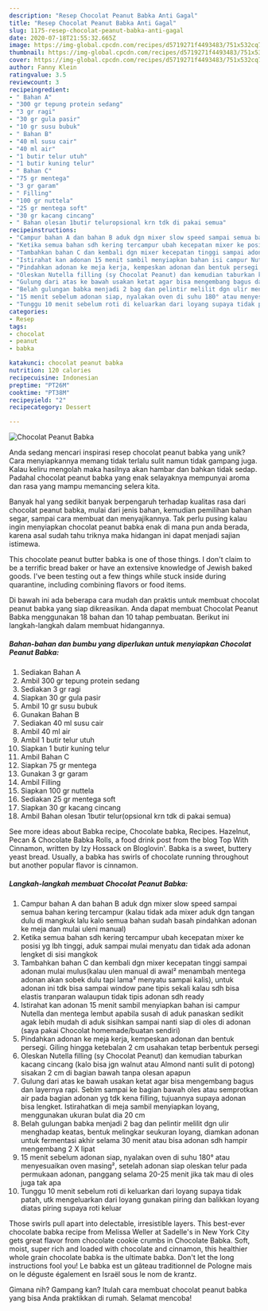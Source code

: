 ```yaml
---
description: "Resep Chocolat Peanut Babka Anti Gagal"
title: "Resep Chocolat Peanut Babka Anti Gagal"
slug: 1175-resep-chocolat-peanut-babka-anti-gagal
date: 2020-07-18T21:55:32.665Z
image: https://img-global.cpcdn.com/recipes/d5719271f4493483/751x532cq70/chocolat-peanut-babka-foto-resep-utama.jpg
thumbnail: https://img-global.cpcdn.com/recipes/d5719271f4493483/751x532cq70/chocolat-peanut-babka-foto-resep-utama.jpg
cover: https://img-global.cpcdn.com/recipes/d5719271f4493483/751x532cq70/chocolat-peanut-babka-foto-resep-utama.jpg
author: Fanny Klein
ratingvalue: 3.5
reviewcount: 3
recipeingredient:
- " Bahan A"
- "300 gr tepung protein sedang"
- "3 gr ragi"
- "30 gr gula pasir"
- "10 gr susu bubuk"
- " Bahan B"
- "40 ml susu cair"
- "40 ml air"
- "1 butir telur utuh"
- "1 butir kuning telur"
- " Bahan C"
- "75 gr mentega"
- "3 gr garam"
- " Filling"
- "100 gr nuttela"
- "25 gr mentega soft"
- "30 gr kacang cincang"
- " Bahan olesan 1butir teluropsional krn tdk di pakai semua"
recipeinstructions:
- "Campur bahan A dan bahan B aduk dgn mixer slow speed sampai semua bahan kering tercampur (kalau tidak ada mixer aduk dgn tangan dulu di mangkuk lalu kalo semua bahan sudah basah pindahkan adonan ke meja dan mulai uleni manual)"
- "Ketika semua bahan sdh kering tercampur ubah kecepatan mixer ke posisi yg lbh tinggi, aduk sampai mulai menyatu dan tidak ada adonan lengket di sisi mangkok"
- "Tambahkan bahan C dan kembali dgn mixer kecepatan tinggi sampai adonan mulai mulus(kalau ulen manual di awal² menambah mentega adonan akan sobek dulu tapi lama² menyatu sampai kalis), untuk adonan ini tdk bisa sampai window pane tipis sekali kalau sdh bisa elastis tranparan walaupun tidak tipis adonan sdh ready"
- "Istirahat kan adonan 15 menit sambil menyiapkan bahan isi campur Nutella dan mentega lembut apabila susah di aduk panaskan sedikit agak lebih mudah di aduk sisihkan sampai nanti siap di oles di adonan (saya pakai Chocolat homemade/buatan sendiri)"
- "Pindahkan adonan ke meja kerja, kempeskan adonan dan bentuk persegi. Giling hingga ketebalan 2 cm usahakan tetap berbentuk persegi"
- "Oleskan Nutella filling (sy Chocolat Peanut) dan kemudian taburkan kacang cincang (kalo bisa jgn walnut atau Almond nanti sulit di potong) sisakan 2 cm di bagian bawah tanpa olesan apapun"
- "Gulung dari atas ke bawah usakan ketat agar bisa mengembang bagus dan layernya rapi. Seblm sampai ke bagian bawah oles atau semprotkan air pada bagian adonan yg tdk kena filling, tujuannya supaya adonan bisa lengket. Istirahatkan di meja sambil menyiapkan loyang, menggunakan ukuran bulat dia 20 cm"
- "Belah gulungan babka menjadi 2 bag dan pelintir melilit dgn ulir menghadap keatas, bentuk melingkar seukuran loyang, diamkan adonan untuk fermentasi akhir selama 30 menit atau bisa adonan sdh hampir mengembang 2 X lipat"
- "15 menit sebelum adonan siap, nyalakan oven di suhu 180° atau menyesuaikan oven masing², setelah adonan siap oleskan telur pada permukaan adonan, panggang selama 20-25 menit jika tak mau di oles juga tak apa"
- "Tunggu 10 menit sebelum roti di keluarkan dari loyang supaya tidak patah, utk mengeluarkan dari loyang gunakan piring dan balikkan loyang diatas piring supaya roti keluar"
categories:
- Resep
tags:
- chocolat
- peanut
- babka

katakunci: chocolat peanut babka 
nutrition: 120 calories
recipecuisine: Indonesian
preptime: "PT26M"
cooktime: "PT38M"
recipeyield: "2"
recipecategory: Dessert

---
```



![Chocolat Peanut Babka](https://img-global.cpcdn.com/recipes/d5719271f4493483/751x532cq70/chocolat-peanut-babka-foto-resep-utama.jpg)

Anda sedang mencari inspirasi resep chocolat peanut babka yang unik? Cara menyiapkannya memang tidak terlalu sulit namun tidak gampang juga. Kalau keliru mengolah maka hasilnya akan hambar dan bahkan tidak sedap. Padahal chocolat peanut babka yang enak selayaknya mempunyai aroma dan rasa yang mampu memancing selera kita.

Banyak hal yang sedikit banyak berpengaruh terhadap kualitas rasa dari chocolat peanut babka, mulai dari jenis bahan, kemudian pemilihan bahan segar, sampai cara membuat dan menyajikannya. Tak perlu pusing kalau ingin menyiapkan chocolat peanut babka enak di mana pun anda berada, karena asal sudah tahu triknya maka hidangan ini dapat menjadi sajian istimewa.

This chocolate peanut butter babka is one of those things. I don&#39;t claim to be a terrific bread baker or have an extensive knowledge of Jewish baked goods. I&#39;ve been testing out a few things while stuck inside during quarantine, including combining flavors or food items.


Di bawah ini ada beberapa cara mudah dan praktis untuk membuat chocolat peanut babka yang siap dikreasikan. Anda dapat membuat Chocolat Peanut Babka menggunakan 18 bahan dan 10 tahap pembuatan. Berikut ini langkah-langkah dalam membuat hidangannya.

<!--inarticleads1-->

##### Bahan-bahan dan bumbu yang diperlukan untuk menyiapkan Chocolat Peanut Babka:

1. Sediakan  Bahan A
1. Ambil 300 gr tepung protein sedang
1. Sediakan 3 gr ragi
1. Siapkan 30 gr gula pasir
1. Ambil 10 gr susu bubuk
1. Gunakan  Bahan B
1. Sediakan 40 ml susu cair
1. Ambil 40 ml air
1. Ambil 1 butir telur utuh
1. Siapkan 1 butir kuning telur
1. Ambil  Bahan C
1. Siapkan 75 gr mentega
1. Gunakan 3 gr garam
1. Ambil  Filling
1. Siapkan 100 gr nuttela
1. Sediakan 25 gr mentega soft
1. Siapkan 30 gr kacang cincang
1. Ambil  Bahan olesan 1butir telur(opsional krn tdk di pakai semua)


See more ideas about Babka recipe, Chocolate babka, Recipes. Hazelnut, Pecan &amp; Chocolate Babka Rolls, a food drink post from the blog Top With Cinnamon, written by Izy Hossack on Bloglovin&#39;. Babka is a sweet, buttery yeast bread. Usually, a babka has swirls of chocolate running throughout but another popular flavor is cinnamon. 

<!--inarticleads2-->

##### Langkah-langkah membuat Chocolat Peanut Babka:

1. Campur bahan A dan bahan B aduk dgn mixer slow speed sampai semua bahan kering tercampur (kalau tidak ada mixer aduk dgn tangan dulu di mangkuk lalu kalo semua bahan sudah basah pindahkan adonan ke meja dan mulai uleni manual)
1. Ketika semua bahan sdh kering tercampur ubah kecepatan mixer ke posisi yg lbh tinggi, aduk sampai mulai menyatu dan tidak ada adonan lengket di sisi mangkok
1. Tambahkan bahan C dan kembali dgn mixer kecepatan tinggi sampai adonan mulai mulus(kalau ulen manual di awal² menambah mentega adonan akan sobek dulu tapi lama² menyatu sampai kalis), untuk adonan ini tdk bisa sampai window pane tipis sekali kalau sdh bisa elastis tranparan walaupun tidak tipis adonan sdh ready
1. Istirahat kan adonan 15 menit sambil menyiapkan bahan isi campur Nutella dan mentega lembut apabila susah di aduk panaskan sedikit agak lebih mudah di aduk sisihkan sampai nanti siap di oles di adonan (saya pakai Chocolat homemade/buatan sendiri)
1. Pindahkan adonan ke meja kerja, kempeskan adonan dan bentuk persegi. Giling hingga ketebalan 2 cm usahakan tetap berbentuk persegi
1. Oleskan Nutella filling (sy Chocolat Peanut) dan kemudian taburkan kacang cincang (kalo bisa jgn walnut atau Almond nanti sulit di potong) sisakan 2 cm di bagian bawah tanpa olesan apapun
1. Gulung dari atas ke bawah usakan ketat agar bisa mengembang bagus dan layernya rapi. Seblm sampai ke bagian bawah oles atau semprotkan air pada bagian adonan yg tdk kena filling, tujuannya supaya adonan bisa lengket. Istirahatkan di meja sambil menyiapkan loyang, menggunakan ukuran bulat dia 20 cm
1. Belah gulungan babka menjadi 2 bag dan pelintir melilit dgn ulir menghadap keatas, bentuk melingkar seukuran loyang, diamkan adonan untuk fermentasi akhir selama 30 menit atau bisa adonan sdh hampir mengembang 2 X lipat
1. 15 menit sebelum adonan siap, nyalakan oven di suhu 180° atau menyesuaikan oven masing², setelah adonan siap oleskan telur pada permukaan adonan, panggang selama 20-25 menit jika tak mau di oles juga tak apa
1. Tunggu 10 menit sebelum roti di keluarkan dari loyang supaya tidak patah, utk mengeluarkan dari loyang gunakan piring dan balikkan loyang diatas piring supaya roti keluar


Those swirls pull apart into delectable, irresistible layers. This best-ever chocolate babka recipe from Melissa Weller at Sadelle&#39;s in New York City gets great flavor from chocolate cookie crumbs in Chocolate Babka. Soft, moist, super rich and loaded with chocolate and cinnamon, this healthier whole grain chocolate babka is the ultimate babka. Don&#39;t let the long instructions fool you! Le babka est un gâteau traditionnel de Pologne mais on le déguste également en Israël sous le nom de krantz. 

Gimana nih? Gampang kan? Itulah cara membuat chocolat peanut babka yang bisa Anda praktikkan di rumah. Selamat mencoba!
